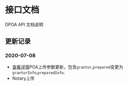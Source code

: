 # 接口文档

DPOA API 文档说明

## 更新记录

### 2020-07-08

- [查看详情](poa/poaController.md#POA上传)POA上传参数更新，包含`grantor`,`prepared`变更为`grantorInfo`,`preparedInfo`.
- Notary上传

